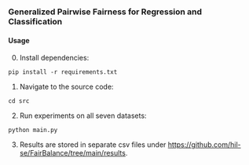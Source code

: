 ### Generalized Pairwise Fairness for Regression and Classification

#### Usage
0. Install dependencies:
```
pip install -r requirements.txt
```
1. Navigate to the source code:
```
cd src
```
2. Run experiments on all seven datasets:
```
python main.py
```
3. Results are stored in separate csv files under https://github.com/hil-se/FairBalance/tree/main/results.

